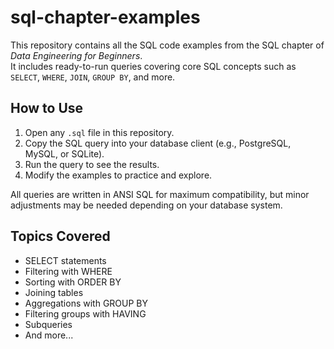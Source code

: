 # sql-chapter-examples
This repository contains all the SQL code examples from the SQL chapter of *Data Engineering for Beginners*.  
It includes ready-to-run queries covering core SQL concepts such as `SELECT`, `WHERE`, `JOIN`, `GROUP BY`, and more.

## How to Use
1. Open any `.sql` file in this repository.
2. Copy the SQL query into your database client (e.g., PostgreSQL, MySQL, or SQLite).
3. Run the query to see the results.
4. Modify the examples to practice and explore.

All queries are written in ANSI SQL for maximum compatibility, but minor adjustments may be needed depending on your database system.

## Topics Covered
- SELECT statements
- Filtering with WHERE
- Sorting with ORDER BY
- Joining tables
- Aggregations with GROUP BY
- Filtering groups with HAVING
- Subqueries
- And more...
